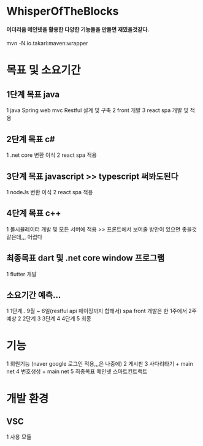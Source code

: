# WhisperOfTheBlocks
#### 이더리움 메인넷을 활용한 다양한 기능들을 만들면 재밌을것같다.

mvn -N io.takari:maven:wrapper

# 목표 및 소요기간
## 1단계 목표 java 
1 java Spring web mvc Restful 설계 및 구축 
2 front 개발
3 react spa 개발 및 적용

## 2단계 목표 c#
1 .net core 변환 이식
2 react spa 적용

## 3단계 목표 javascript >> typescript 써봐도된다
1 nodeJs 변환 이식
2 react spa 적용

## 4단계 목표 c++
1 볼시뮬레이터 개발 및 모든 서버에 적용 >> 프론트에서 보여줄 방안이 있으면 좋을것같은데,,, 어렵다

## 최종목표 dart 및 .net core window 프로그램
1 flutter 개발

## 소요기간 예측...
1 1단계.. 9월 ~ 6일(restful api 페이징까지 합해서) 
spa front 개발은 한 1주에서 2주 예상
2 2단계
3 3단계 
4 4단계 
5 최종 



# 기능 
1 회원기능 (naver google 로그인 적용,,,은 나중에)
2 게시판
3 사다리타기 + main net
4 번호생성 + main net
5 최종목표 메인넷 스마트컨트랙트



# 개발 환경
## VSC
1 사용 모듈